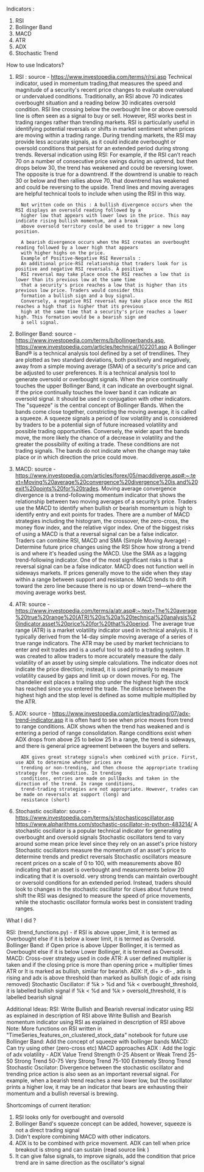 Indicators :

1. RSI
2. Bollinger Band
3. MACD 
4. ATR 
5. ADX
6. Stochastic Trend

How to use Indicators?

1. RSI : source - https://www.investopedia.com/terms/r/rsi.asp
         Technical indicator, used in momentum trading,that measures the speed and magnitude of a
         security's recent price changes to evaluate overvalued or undervalued conditions.
         Traditionally, an RSI above 70 indicates overbought situation and a reading below 30 indicates oversold 
         condition.
         RSI line crossing below the overbought line or above oversold line is often seen as a signal to buy or sell.
         However, RSI works best in trading ranges rather than trending markets. RSI is particularly useful in 
         identifying potential reversals or shifts in market sentiment when prices are moving within a trading range. 
         During trending markets, the RSI may provide less accurate signals, as it could indicate overbought or oversold
         conditions that persist for an extended period during strong trends.
         Reversal indication using RSI: For example, if the RSI can’t reach 70 on a number of consecutive price swings 
         during an uptrend, but then drops below 30, the trend has weakened and could be reversing lower. 
         The opposite is true for a downtrend. If the downtrend is unable to reach 30 or below and then rallies above 
         70, that downtrend has weakened and could be reversing to the upside. Trend lines and moving averages are 
         helpful technical tools to include when using the RSI in this way.
         
         Not written code on this : A bullish divergence occurs when the RSI displays an oversold reading followed by a 
         higher low that appears with lower lows in the price. This may indicate rising bullish momentum, and a break 
         above oversold territory could be used to trigger a new long position.

         A bearish divergence occurs when the RSI creates an overbought reading followed by a lower high that appears 
         with higher highs on the price.
         Example of Positive-Negative RSI Reversals :
         An additional price-RSI relationship that traders look for is positive and negative RSI reversals. A positive 
         RSI reversal may take place once the RSI reaches a low that is lower than its previous low at the same time 
         that a security's price reaches a low that is higher than its previous low price. Traders would consider this
         formation a bullish sign and a buy signal.
         Conversely, a negative RSI reversal may take place once the RSI reaches a high that is higher that its previous
         high at the same time that a security's price reaches a lower high. This formation would be a bearish sign and 
         a sell signal.

2. Bollinger Band: source - https://www.investopedia.com/terms/b/bollingerbands.asp, 
                            https://www.investopedia.com/articles/technical/102201.asp
         A Bollinger Band® is a technical analysis tool defined by a set of trendlines. They are plotted as two standard
         deviations, both positively and negatively, away from a simple moving average (SMA) of a security's price and 
         can be adjusted to user preferences.
         It is a technical analysis tool to generate oversold or overbought signals.
         When the price continually touches the upper Bollinger Band, it can indicate an overbought signal.
         If the price continually touches the lower band it can indicate an oversold signal.
         It should be used in conjugation with other indicators.
         The "squeeze" is the central concept of Bollinger Bands. When the bands come close together, constricting the 
         moving average, it is called a squeeze. A squeeze signals a period of low volatility and is considered by 
         traders to be a potential sign of future increased volatility and possible trading opportunities.
         Conversely, the wider apart the bands move, the more likely the chance of a decrease in volatility and the 
         greater the possibility of exiting a trade. These conditions are not trading signals. The bands do not indicate
         when the change may take place or in which direction the price could move.
3. MACD: source - https://www.investopedia.com/articles/forex/05/macddiverge.asp#:~:text=Moving%20average%20convergence%20divergence%20is,and%20exit%20points%20for%20trades.
         Moving average convergence divergence is a trend-following momentum indicator that shows the relationship 
         between two moving averages of a security’s price.
         Traders use the MACD to identify when bullish or bearish momentum is high to identify entry and exit points for
         trades. There are a number of MACD strategies including the histogram, the crossover, the zero-cross, the money
         flow index, and the relative vigor index. One of the biggest risks of using a MACD is that a reversal signal 
         can be a false indicator.
         Traders can combine RSI, MACD and SMA (Simple Moving Average) - Determine future price changes using the RSI
         Show how strong a trend is and where it's headed using the MACD.
         Use the SMA as a lagging trend-following indicator.
         One of the most significant risks is that a reversal signal can be a false indicator. MACD does not function 
         well in sideways markets. If prices generally move to the side when they stay within a range between support 
         and resistance. MACD tends to drift toward the zero line because there is no up or down trend—where the moving 
         average works best.

4. ATR: source - https://www.investopedia.com/terms/a/atr.asp#:~:text=The%20average%20true%20range%20(ATR)%20is%20a%20technical%20analysis%20indicator,asset%20price%20for%20that%20period.
         The average true range (ATR) is a market volatility indicator used in technical analysis. It is typically 
         derived from the 14-day simple moving average of a series of true range indicators.
         The ATR may be used by market technicians to enter and exit trades and is a useful tool to add to a trading 
         system. It was created to allow traders to more accurately measure the daily volatility of an asset by using 
         simple calculations. The indicator does not indicate the price direction; instead, it is used primarily to 
         measure volatility caused by gaps and limit up or down moves. 
         For eg. The chandelier exit places a trailing stop under the highest high the stock has reached since you 
         entered the trade. The distance between the highest high and the stop level is defined as some multiple 
         multiplied by the ATR.

5. ADX: source - https://www.investopedia.com/articles/trading/07/adx-trend-indicator.asp
         it is often hard to see when price moves from trend to range conditions. ADX shows when the trend has weakened 
         and is entering a period of range consolidation. Range conditions exist when ADX drops from above 25 to below 
         25 In a range, the trend is sideways, and there is general price agreement between the buyers and sellers.

         ADX gives great strategy signals when combined with price. First, use ADX to determine whether prices are 
         trending or non-trending, and then choose the appropriate trading strategy for the condition. In trending 
         conditions, entries are made on pullbacks and taken in the direction of the trend. In range conditions, 
         trend-trading strategies are not appropriate. However, trades can be made on reversals at support (long) and 
         resistance (short)
6. Stochastic oscillator: source - https://www.investopedia.com/terms/s/stochasticoscillator.asp
         https://www.alpharithms.com/stochastic-oscillator-in-python-483214/
         A stochastic oscillator is a popular technical indicator for generating overbought and oversold signals
         Stochastic oscillators tend to vary around some mean price level since they rely on an asset's price history
         Stochastic oscillators measure the momentum of an asset's price to determine trends and predict reversals
         Stochastic oscillators measure recent prices on a scale of 0 to 100, with measurements above 80 indicating that
         an asset is overbought and measurements below 20 indicating that it is oversold. very strong trends can maintain
         overbought or oversold conditions for an extended period. Instead, traders should look to changes in the 
         stochastic oscillator for clues about future trend shift
         the RSI was designed to measure the speed of price movements, while the stochastic oscillator formula works 
         best in consistent trading ranges.

What I did ?

RSI: (trend_functions.py) -  if RSI is above upper_limit, it is termed as Overbought else if it is below a lower limit, 
it is termed as Oversold.
Bollinger Band: if Open price is above Upper Bollinger, it is termed as Overbought else if it is below Lower Bollinger, 
it is termed as Oversold.
MACD: Cross-over strategy used in code
ATR: A user defined multiplier is taken and if the closing price is more than opening price + multiplier times ATR or 
It is marked as bullish, similar for bearish.
ADX: If, di+ > di- , adx is rising and adx is above threshold than marked as bullish (logic of adx rising removed)
Stochastic Oscillator: if %k > %d and %k < overbought_threshold, it is labelled bullish signal
if %k < %d and %k > oversold_threshold, it is labelled bearish signal

Additional Ideas:
RSI: Write Bullish and Bearish reversal indicator using RSI as explained in description of RSI above
     Write Bullish and Bearish momentum indicator using RSI as explained in description of RSI above
     Note: More functions on RSI written in "TimeSeries_features_on_clustered_stock_data" notebook for future use
Bollinger Band: Add the concept of squeeze with bollinger bands
MACD: Can try using other (zero-cross etc) MACD approaches
ADX : Add the logic of adx volatility - ADX Value	Trend Strength
0-25	Absent or Weak Trend
25-50	Strong Trend
50-75	Very Strong Trend
75-100	Extremely Strong Trend
Stochastic Oscilator:
Divergence between the stochastic oscillator and trending price action is also seen as an important reversal signal.
For example, when a bearish trend reaches a new lower low, but the oscillator prints a higher low, it may be an indicator that bears are exhausting their momentum and a bullish reversal is brewing.

Shortcomings of current iteration:
1. RSI looks only for overbought and oversold
2. Bollinger Band's squeeze concept can be added, however, squeeze is not a direct trading signal
3. Didn't explore combining MACD with other indicators. 
4. ADX is to be combined with price movement. ADX can tell when price breakout is strong and can sustain (read source link )
5. It can give false signals, to improve signals, add the condition that price trend are in same direction as the 
oscillator's signal